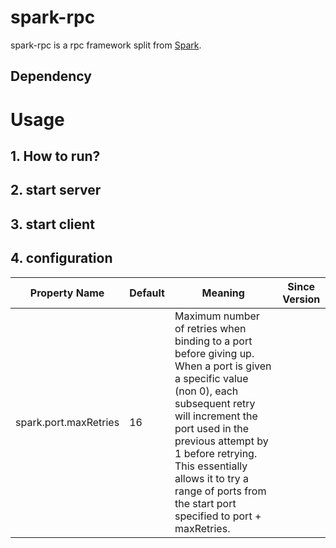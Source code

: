 # spark-rpc
spark-rpc is a rpc framework split from [Spark](https://github.com/apache/spark).

## Dependency

# Usage
## 1. How to run?

## 2. start server

## 3. start client

## 4. configuration
| Property Name | Default | Meaning | Since Version |
| ----- | ----- | ----- | ----- |
| spark.port.maxRetries | 16  | Maximum number of retries when binding to a port before giving up. When a port is given a specific value (non 0), each subsequent retry will increment the port used in the previous attempt by 1 before retrying. This essentially allows it to try a range of ports from the start port specified to port + maxRetries. |  |